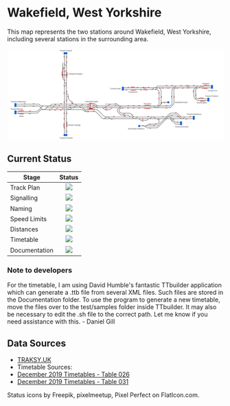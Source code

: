 # Wakefield, West Yorkshire
This map represents the two stations around Wakefield, West Yorkshire, including several stations in the surrounding area.

![Image of Current State of Map](Images/Wakefield.bmp)

## Current Status

| Stage         | Status        |
| ------------- |:-------------:|
| Track Plan     | <img src="https://image.flaticon.com/icons/svg/1632/1632596.svg" height="24"> |
| Signalling      | <img src="https://image.flaticon.com/icons/svg/1632/1632596.svg" height="24">      |
| Naming | <img src="https://image.flaticon.com/icons/svg/1632/1632596.svg" height="24">      |
| Speed Limits | <img src="https://image.flaticon.com/icons/svg/1632/1632596.svg" height="24"> |
| Distances | <img src="https://image.flaticon.com/icons/svg/1632/1632596.svg" height="24"> |
| Timetable | <img src="https://image.flaticon.com/icons/svg/390/390914.svg" height="24"> |
| Documentation | <img src="https://image.flaticon.com/icons/svg/390/390914.svg" height="24"> |

### Note to developers

For the timetable, I am using David Humble's fantastic TTbuilder application which can generate a .ttb file from several XML files. Such files are stored in the Documentation folder. To use the program to generate a new timetable, move the files over to the test/samples folder inside TTbuilder. It may also be necessary to edit the .sh file to the correct path. Let me know if you need assistance with this. - Daniel Gill

## Data Sources

- [TRAKSY.UK](https://traksy.uk/live)
- Timetable Sources:
- [December 2019 Timetables - Table 026](https://sacuksprodnrdigital0001.blob.core.windows.net/electronic-national-rail-timetable/electronic%20National%20Rail%20Timetable/02.%20December%202019/London%20North%20East%20Route/Table%20026.pdf)
- [December 2019 Timetables - Table 031](https://sacuksprodnrdigital0001.blob.core.windows.net/electronic-national-rail-timetable/electronic%20National%20Rail%20Timetable/02.%20December%202019/London%20North%20East%20Route/Table%20031.pdf)

Status icons by Freepik, pixelmeetup, Pixel Perfect on FlatIcon.com.
